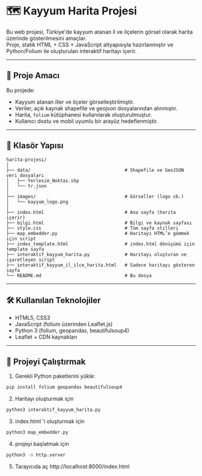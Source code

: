 # 🗺️ Kayyum Harita Projesi

Bu web projesi, Türkiye'de kayyum atanan il ve ilçelerin görsel olarak harita üzerinde gösterilmesini amaçlar.  
Proje, statik HTML + CSS + JavaScript altyapısıyla hazırlanmıştır ve Python/Folium ile oluşturulan interaktif haritayı içerir.

---

## 🎯 Proje Amacı

Bu projede:

- Kayyum atanan iller ve ilçeler görselleştirilmiştir.
- Veriler, açık kaynak shapefile ve geojson dosyalarından alınmıştır.
- Harita, `folium` kütüphanesi kullanılarak oluşturulmuştur.
- Kullanıcı dostu ve mobil uyumlu bir arayüz hedeflenmiştir.

---

## 📁 Klasör Yapısı
```
harita-projesi/
│
├── data/                                   # Shapefile ve GeoJSON veri dosyaları
│   ├── Yerlesim_Noktas.shp
│   └── tr.json
│
├── images/                                 # Görseller (logo vb.)
│   └── kayyum_logo.png
│
├── index.html                              # Ana sayfa (harita içerir)
├── bilgi.html                              # Bilgi ve kaynak sayfası
├── style.css                               # Tüm sayfa stilleri
├── map_embedder.py                         # Haritayı HTML’e gömmek için script
├── index_template.html                     # index.html dönüşümü için template sayfa
├── interaktif_kayyum_harita.py             # Haritayı oluşturan ve işaretleyen script
├── interaktif_kayyum_il_ilce_harita.html   # Sadece haritayı gösteren sayfa
└── README.md                               # Bu dosya
```
---

## 🛠️ Kullanılan Teknolojiler

- HTML5, CSS3
- JavaScript (folium üzerinden Leaflet.js)
- Python 3 (folium, geopandas, beautifulsoup4)
- Leaflet + CDN kaynakları

---

## 🚀 Projeyi Çalıştırmak

1. Gerekli Python paketlerini yükle:

```bash
pip install folium geopandas beautifulsoup4
```

2. Haritayı oluşturmak için
```bash
python3 interaktif_kayyum_harita.py
```

3. index.html 'i oluşturmak için
```bash
python3 map_embedder.py
```

4. projeyi başlatmak için
```bash
python3 -m http.server
```

5. Tarayıcıda aç
http://localhost:8000/index.html
